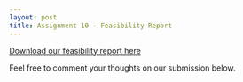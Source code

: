```yaml
---
layout: post
title: Assignment 10 - Feasibility Report
---
```


[Download our feasibility report here](/uploads/carvallo_rafols_Assignment10.pdf)

Feel free to comment your thoughts on our submission below.

